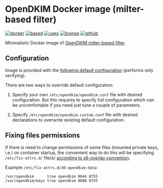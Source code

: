 OpenDKIM Docker image (milter-based filter) 
============================================

[![docker](https://img.shields.io/badge/image-quay.io%2Finstrumentisto%2Fopendkim-green.svg)](https://quay.io/repository/instrumentisto/opendkim)
[![based](https://img.shields.io/badge/based%20on-alpine%3Aedge-blue.svg)](https://hub.docker.com/_/alpine)
[![uses](https://img.shields.io/badge/uses-s6--overlay-blue.svg)](https://github.com/just-containers/s6-overlay)
[![license](https://img.shields.io/badge/license-MIT-blue.svg)](https://github.com/instrumentisto/docker-mailserver/blob/master/LICENSE.md)
[![github](https://img.shields.io/badge/GitHub-repo-blue.svg)](https://github.com/instrumentisto/docker-mailserver/tree/master/images/opendkim)

Minimalistic Docker image of [OpenDKIM milter-based filter](http://www.opendkim.org).



## Configuration

Image is provided with the 
[following default configuration](https://github.com/instrumentisto/docker-mailserver/blob/master/images/opendkim/rootfs/etc/opendkim/opendkim.conf)
(performs only verifying).

There are two ways to override default configuration:
 
1.  Specify your own `/etc/opendkim/opendkim.conf` file with desired
    configuration. But this requires to specify full configuration which
    can be uncomfortable if you need just tune a couple of parameters.

2.  Specify `/etc/opendkim/opendkim.custom.conf` file with desired declarations
    to overwrite existing default configuration.



## Fixing files permissions

If there is need to change permissions of some files (mounted private keys,
i.e.) on container startup, the convenient way to do this will be specifying
`/etc/fix-attrs.d/` file(s)
[according to s6-overlay convention](https://github.com/just-containers/s6-overlay#fixing-ownership--permissions).

Example `/etc/fix-attrs.d/30-opendkim-data`:
```
/var/opendkim      true opendkim 0644 0755
/var/opendkim/keys true opendkim 0600 0755
```

